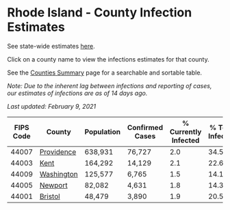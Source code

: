 # Rhode Island - County Infection Estimates

See state-wide estimates [here](/infections/us-ri).

Click on a county name to view the infections estimates for that county.

See the [Counties Summary](/infections/summary-counties) page for a searchable and sortable table.

*Note: Due to the inherent lag between infections and reporting of cases, our estimates of infections are as of 14 days ago.*

*Last updated: February 9, 2021*

|   FIPS Code |                   County |   Population |   Confirmed Cases |   % Currently Infected |   % Total Infected |
|-------------|--------------------------|--------------|-------------------|------------------------|--------------------|
|       44007 | [Providence](providence) |      638,931 |            76,727 |                    2.0 |               34.5 |
|       44003 |             [Kent](kent) |      164,292 |            14,129 |                    2.1 |               22.6 |
|       44009 | [Washington](washington) |      125,577 |             6,765 |                    1.5 |               14.1 |
|       44005 |       [Newport](newport) |       82,082 |             4,631 |                    1.8 |               14.3 |
|       44001 |       [Bristol](bristol) |       48,479 |             3,890 |                    1.9 |               20.5 |